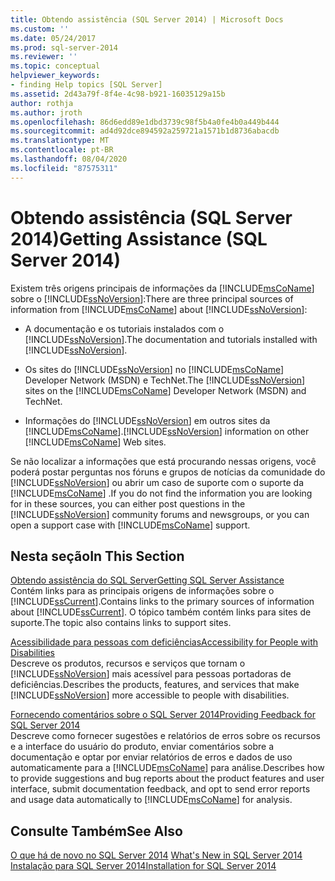 ```yaml
---
title: Obtendo assistência (SQL Server 2014) | Microsoft Docs
ms.custom: ''
ms.date: 05/24/2017
ms.prod: sql-server-2014
ms.reviewer: ''
ms.topic: conceptual
helpviewer_keywords:
- finding Help topics [SQL Server]
ms.assetid: 2d43a79f-8f4e-4c98-b921-16035129a15b
author: rothja
ms.author: jroth
ms.openlocfilehash: 86d6edd89e1dbd3739c98f5b4a0fe4b0a449b444
ms.sourcegitcommit: ad4d92dce894592a259721a1571b1d8736abacdb
ms.translationtype: MT
ms.contentlocale: pt-BR
ms.lasthandoff: 08/04/2020
ms.locfileid: "87575311"
---
```

# <a name="getting-assistance-sql-server-2014"></a><span data-ttu-id="ad986-102">Obtendo assistência (SQL Server 2014)</span><span class="sxs-lookup"><span data-stu-id="ad986-102">Getting Assistance (SQL Server 2014)</span></span>
  <span data-ttu-id="ad986-103">Existem três origens principais de informações da [!INCLUDE[msCoName](../includes/msconame-md.md)] sobre o [!INCLUDE[ssNoVersion](../includes/ssnoversion-md.md)]:</span><span class="sxs-lookup"><span data-stu-id="ad986-103">There are three principal sources of information from [!INCLUDE[msCoName](../includes/msconame-md.md)] about [!INCLUDE[ssNoVersion](../includes/ssnoversion-md.md)]:</span></span>  
  
-   <span data-ttu-id="ad986-104">A documentação e os tutoriais instalados com o [!INCLUDE[ssNoVersion](../includes/ssnoversion-md.md)].</span><span class="sxs-lookup"><span data-stu-id="ad986-104">The documentation and tutorials installed with [!INCLUDE[ssNoVersion](../includes/ssnoversion-md.md)].</span></span>  
  
-   <span data-ttu-id="ad986-105">Os sites do [!INCLUDE[ssNoVersion](../includes/ssnoversion-md.md)] no [!INCLUDE[msCoName](../includes/msconame-md.md)] Developer Network (MSDN) e TechNet.</span><span class="sxs-lookup"><span data-stu-id="ad986-105">The [!INCLUDE[ssNoVersion](../includes/ssnoversion-md.md)] sites on the [!INCLUDE[msCoName](../includes/msconame-md.md)] Developer Network (MSDN) and TechNet.</span></span>  
  
-   <span data-ttu-id="ad986-106">Informações do [!INCLUDE[ssNoVersion](../includes/ssnoversion-md.md)] em outros sites da [!INCLUDE[msCoName](../includes/msconame-md.md)].</span><span class="sxs-lookup"><span data-stu-id="ad986-106">[!INCLUDE[ssNoVersion](../includes/ssnoversion-md.md)] information on other [!INCLUDE[msCoName](../includes/msconame-md.md)] Web sites.</span></span>  
  
 <span data-ttu-id="ad986-107">Se não localizar a informações que está procurando nessas origens, você poderá postar perguntas nos fóruns e grupos de notícias da comunidade do [!INCLUDE[ssNoVersion](../includes/ssnoversion-md.md)] ou abrir um caso de suporte com o suporte da [!INCLUDE[msCoName](../includes/msconame-md.md)] .</span><span class="sxs-lookup"><span data-stu-id="ad986-107">If you do not find the information you are looking for in these sources, you can either post questions in the [!INCLUDE[ssNoVersion](../includes/ssnoversion-md.md)] community forums and newsgroups, or you can open a support case with [!INCLUDE[msCoName](../includes/msconame-md.md)] support.</span></span>  
  
## <a name="in-this-section"></a><span data-ttu-id="ad986-108">Nesta seção</span><span class="sxs-lookup"><span data-stu-id="ad986-108">In This Section</span></span>  
 [<span data-ttu-id="ad986-109">Obtendo assistência do SQL Server</span><span class="sxs-lookup"><span data-stu-id="ad986-109">Getting SQL Server Assistance</span></span>](../../2014/getting-started/getting-sql-server-assistance.md)  
 <span data-ttu-id="ad986-110">Contém links para as principais origens de informações sobre o [!INCLUDE[ssCurrent](../includes/sscurrent-md.md)].</span><span class="sxs-lookup"><span data-stu-id="ad986-110">Contains links to the primary sources of information about [!INCLUDE[ssCurrent](../includes/sscurrent-md.md)].</span></span> <span data-ttu-id="ad986-111">O tópico também contém links para sites de suporte.</span><span class="sxs-lookup"><span data-stu-id="ad986-111">The topic also contains links to support sites.</span></span>  
  
 [<span data-ttu-id="ad986-112">Acessibilidade para pessoas com deficiências</span><span class="sxs-lookup"><span data-stu-id="ad986-112">Accessibility for People with Disabilities</span></span>](../../2014/getting-started/accessibility-for-people-with-disabilities.md)  
 <span data-ttu-id="ad986-113">Descreve os produtos, recursos e serviços que tornam o [!INCLUDE[ssNoVersion](../includes/ssnoversion-md.md)] mais acessível para pessoas portadoras de deficiências.</span><span class="sxs-lookup"><span data-stu-id="ad986-113">Describes the products, features, and services that make [!INCLUDE[ssNoVersion](../includes/ssnoversion-md.md)] more accessible to people with disabilities.</span></span>  
  
 [<span data-ttu-id="ad986-114">Fornecendo comentários sobre o SQL Server 2014</span><span class="sxs-lookup"><span data-stu-id="ad986-114">Providing Feedback for SQL Server 2014</span></span>](../../2014/getting-started/providing-feedback-for-sql-server-2014.md)  
 <span data-ttu-id="ad986-115">Descreve como fornecer sugestões e relatórios de erros sobre os recursos e a interface do usuário do produto, enviar comentários sobre a documentação e optar por enviar relatórios de erros e dados de uso automaticamente para a [!INCLUDE[msCoName](../includes/msconame-md.md)] para análise.</span><span class="sxs-lookup"><span data-stu-id="ad986-115">Describes how to provide suggestions and bug reports about the product features and user interface, submit documentation feedback, and opt to send error reports and usage data automatically to [!INCLUDE[msCoName](../includes/msconame-md.md)] for analysis.</span></span>  
  
## <a name="see-also"></a><span data-ttu-id="ad986-116">Consulte Também</span><span class="sxs-lookup"><span data-stu-id="ad986-116">See Also</span></span>  
 <span data-ttu-id="ad986-117">[O que há de novo no SQL Server 2014](../sql-server/what-s-new-in-sql-server-2016.md) </span><span class="sxs-lookup"><span data-stu-id="ad986-117">[What's New in SQL Server 2014](../sql-server/what-s-new-in-sql-server-2016.md) </span></span>  
 [<span data-ttu-id="ad986-118">Instalação para SQL Server 2014</span><span class="sxs-lookup"><span data-stu-id="ad986-118">Installation for SQL Server 2014</span></span>](../database-engine/install-windows/installation-for-sql-server.md)  
  
  
